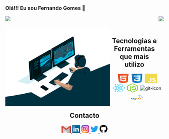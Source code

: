 ### Olá!!! Eu sou Fernando Gomes 👋

 <div>
  <a href="https://github.com/fernandogomesfg/">
  <img height="180em" src="https://github-readme-stats.vercel.app/api?username=fernandogomesfg&show_icons=true&theme=dark&include_all_commits=true&count_private=true"/>
  <img align="right" height="180em" src="https://github-readme-stats.vercel.app/api/top-langs/?username=fernandogomesfg&layout=compact&langs_count=7&theme=dark"/>
</div>
 
 <div  align="center">
  <div style="display: inline_block"><br>
    <a href="https://fernandogomesfg.github.io/" target="_blank"> <img align="left" height="250" alt="coding-time" src="code.gif"></a>
    <h2 align="center">Tecnologias e Ferramentas que mais utilizo</h2>
    <img align="center" height="30" width="40" alt="html-icon" src="https://raw.githubusercontent.com/devicons/devicon/master/icons/html5/html5-original.svg">
    <img align="center" height="30" width="40" alt="css-icon" src="https://raw.githubusercontent.com/devicons/devicon/master/icons/css3/css3-original.svg">
    <img align="center" height="30" width="40" alt="js-icon"  src="https://raw.githubusercontent.com/devicons/devicon/master/icons/javascript/javascript-plain.svg">
    <img align="center" height="30" width="40" alt="react-icon" src="https://raw.githubusercontent.com/devicons/devicon/master/icons/react/react-original.svg">
    <img align="center" height="30" width="40" alt="nodejs-icon" src="https://raw.githubusercontent.com/devicons/devicon/master/icons/nodejs/nodejs-original.svg">
    <img align="center" height="30" width="40" alt="git-icon" src="https://www.vectorlogo.zone/logos/git-scm/git-scm-icon.svg">
    <img align="center" height="30" width="40" alt="mysql-icon" src="https://raw.githubusercontent.com/devicons/devicon/master/icons/mysql/mysql-original-wordmark.svg">
   </div>
  
  <!-- <img align="center" height="30" width="40" alt=mysql-icon" src=""> -->

  <h2 align="center">Contacto</h2>
    <a href = "mailto:fernandogomesbernardo@gmail.com" target="_blank">
      <img width="30" src="gmail.svg">
    </a>
    <a href = "https://www.linkedin.com/in/fernando-gomes-41a042188" target="_blank">
      <img width="25" src="linkedin.svg">
    </a>
    <a href = "https://www.instagram.com/fernandogomesfg0/" target="_blank">
      <img width="25" src="instagram.png">
    </a>
   <a href = "https://twitter.com/fernandogomes_f" target="_blank">
      <img width="25" src="twitter.svg">
    </a>
   <a href="https://github.com/fernandogomesfg" target="_blank">
     <img width="25"  src="github.svg">
    </a>
</div>
 

 

 
 

 


<!--
**Fernando-Gomes-FG/Fernando-Gomes-FG** is a ✨ _special_ ✨ repository because its `README.md` (this file) appears on your GitHub profile.

Here are some ideas to get you started:

- 🔭 I’m currently working on ...
- 🌱 I’m currently learning ...
- 👯 I’m looking to collaborate on ...
- 🤔 I’m looking for help with ...
- 💬 Ask me about ...
- 📫 How to reach me: ...
- 😄 Pronouns: ...
- ⚡ Fun fact: ...
-->
